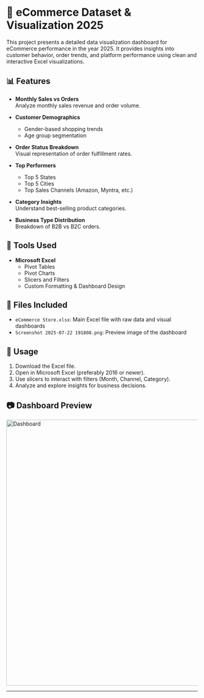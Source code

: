 # 🛒 eCommerce Dataset & Visualization 2025

This project presents a detailed data visualization dashboard for eCommerce performance in the year 2025. It provides insights into customer behavior, order trends, and platform performance using clean and interactive Excel visualizations.

## 📊 Features

- **Monthly Sales vs Orders**  
  Analyze monthly sales revenue and order volume.

- **Customer Demographics**  
  - Gender-based shopping trends  
  - Age group segmentation  

- **Order Status Breakdown**  
  Visual representation of order fulfillment rates.

- **Top Performers**  
  - Top 5 States  
  - Top 5 Cities  
  - Top Sales Channels (Amazon, Myntra, etc.)

- **Category Insights**  
  Understand best-selling product categories.

- **Business Type Distribution**  
  Breakdown of B2B vs B2C orders.

## 🧰 Tools Used

- **Microsoft Excel**  
  - Pivot Tables  
  - Pivot Charts  
  - Slicers and Filters  
  - Custom Formatting & Dashboard Design

## 📁 Files Included

- `eCommerce Store.xlsx`: Main Excel file with raw data and visual dashboards  
- `Screenshot 2025-07-22 191808.png`: Preview image of the dashboard

## 📌 Usage

1. Download the Excel file.
2. Open in Microsoft Excel (preferably 2016 or newer).
3. Use slicers to interact with filters (Month, Channel, Category).
4. Analyze and explore insights for business decisions.

## 📷 Dashboard Preview
<img width="1246" height="701" alt="Dashboard" src="https://github.com/user-attachments/assets/4cc5f54d-b900-42fe-a3b0-d0c6b5d174a5" />


---

